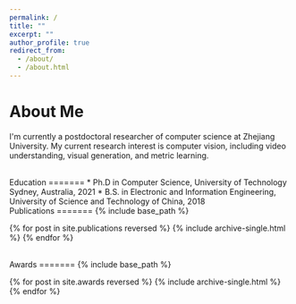 ```yaml
---
permalink: /
title: ""
excerpt: ""
author_profile: true
redirect_from: 
  - /about/
  - /about.html
---
```

About Me
=======
  I'm currently a postdoctoral researcher of computer science at Zhejiang University. My current research interest is computer vision, including video understanding, visual generation, and metric learning.


<br />
Education
=======
* Ph.D in Computer Science, University of Technology Sydney, Australia, 2021
* B.S. in Electronic and Information Engineering, University of Science and Technology of China, 2018


<br />
Publications
=======
{% include base_path %}

{% for post in site.publications reversed %}
  {% include archive-single.html %}
{% endfor %}

<br />
Awards
=======
{% include base_path %}

{% for post in site.awards reversed %}
  {% include archive-single.html %}
{% endfor %}